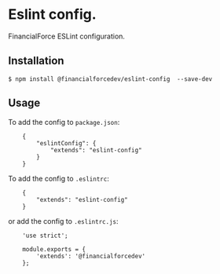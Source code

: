 # Eslint config.

FinancialForce ESLint configuration.

## Installation

```
$ npm install @financialforcedev/eslint-config  --save-dev
```

## Usage
To add the config to ```package.json```:

```
	{
		"eslintConfig": {
			"extends": "eslint-config"
		}
	}
```
To add the config to ```.eslintrc```:

```
	{
		"extends": "eslint-config"
	}
```
or add the config to ```.eslintrc.js```:
```
	'use strict';

	module.exports = {
		'extends': '@financialforcedev'
	};
```